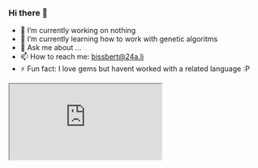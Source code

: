 ### Hi there 👋

- 🔭 I’m currently working on nothing
- 🌱 I’m currently learning how to work with genetic algoritms
- 💬 Ask me about ...
- 📫 How to reach me: bissbert@24a.li
- ⚡ Fun fact: I love gems but havent worked with a related language :P
<iframe src="https://www.bissbert.ch" title="Bissbert.ch"></iframe>
